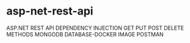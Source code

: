 # asp-net-rest-api
ASP.NET REST API
DEPENDENCY INJECTION
GET PUT POST DELETE METHODS
MONGODB DATABASE-DOCKER IMAGE
POSTMAN
